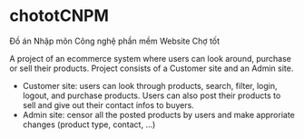 # chototCNPM
Đồ án Nhập môn Công nghệ phần mềm Website Chợ tốt

A project of an ecommerce system where users can look around, purchase or sell their products. Project
consists of a Customer site and an Admin site.
- Customer site: users can look through products, search, filter, login, logout, and purchase products. Users can also post their products to sell and give out their contact infos to buyers. 
- Admin site: censor all the posted products by users and make approriate changes (product type, contact, ...)
